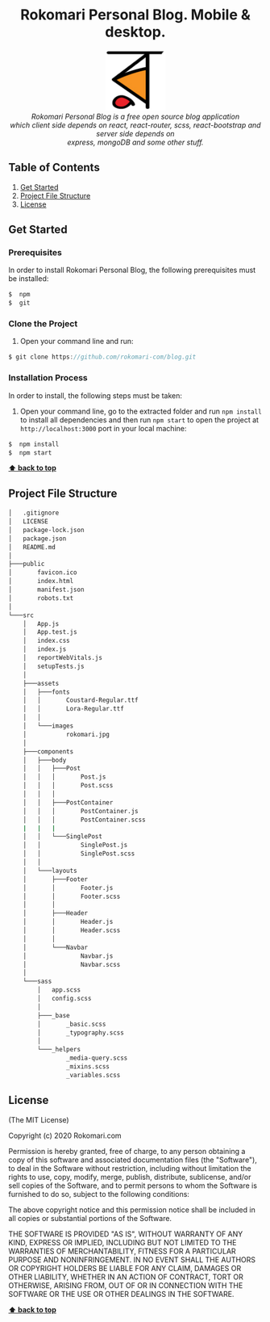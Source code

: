 <h1 align="center">Rokomari Personal Blog. Mobile & desktop.</h1>

<p align="center">
  <img src="./src/assets/images/rokomari.jpg" alt="rokomari-logo" width="120px" height="120px"/>
  <br>
  <i>Rokomari Personal Blog is a free open source blog application
    <br> which client side depends on react, react-router, scss, react-bootstrap and server side depends on<br> express, mongoDB and some other stuff.</i>
  <br>
</p>

## Table of Contents

1. [Get Started](#get-started)
2. [Project File Structure](#project-file-structure)
3. [License](#license)

## Get Started
### Prerequisites
In order to install Rokomari Personal Blog, the following prerequisites must be installed:
```js
$  npm
$  git
```

### Clone the Project
1. Open your command line and run:
```js
$ git clone https://github.com/rokomari-com/blog.git
```

### Installation Process
In order to install, the following steps must be taken:

1. Open your command line, go to the extracted folder and run `npm install` to install all dependencies and then run `npm start` to open the project at `http://localhost:3000` port in your local machine:
```js
$  npm install
$  npm start
```
**[⬆ back to top](#table-of-contents)**

## Project File Structure
```bash
│   .gitignore
│   LICENSE
│   package-lock.json
│   package.json
│   README.md
│
├───public
│       favicon.ico
│       index.html
│       manifest.json
│       robots.txt
│
└───src
    │   App.js
    │   App.test.js
    │   index.css
    │   index.js
    │   reportWebVitals.js
    │   setupTests.js
    │
    ├───assets
    │   ├───fonts
    │   │       Coustard-Regular.ttf
    │   │       Lora-Regular.ttf
    │   │
    │   └───images
    │           rokomari.jpg
    │
    ├───components
    │   ├───body
    │   │   ├───Post
    │   │   │       Post.js
    │   │   │       Post.scss
    │   │   │
    │   │   ├───PostContainer
    │   │   │       PostContainer.js
    │   │   │       PostContainer.scss
    |   |   |
    │   │   └───SinglePost
    │   │           SinglePost.js
    │   │           SinglePost.scss
    │   │
    │   └───layouts
    │       ├───Footer
    │       │       Footer.js
    │       │       Footer.scss
    │       │
    │       ├───Header
    │       │       Header.js
    │       │       Header.scss
    │       │
    │       └───Navbar
    │               Navbar.js
    │               Navbar.scss
    │
    └───sass
        │   app.scss
        │   config.scss
        │
        ├───_base
        │       _basic.scss
        │       _typography.scss
        │
        └───_helpers
                _media-query.scss
                _mixins.scss
                _variables.scss
```

## License

(The MIT License)

Copyright (c) 2020 Rokomari.com

Permission is hereby granted, free of charge, to any person obtaining a copy of this software and associated documentation files (the "Software"), to deal in the Software without restriction, including without limitation the rights to use, copy, modify, merge, publish, distribute, sublicense, and/or sell copies of the Software, and to permit persons to whom the Software is furnished to do so, subject to the following conditions:

The above copyright notice and this permission notice shall be included in all copies or substantial portions of the Software.

THE SOFTWARE IS PROVIDED "AS IS", WITHOUT WARRANTY OF ANY KIND, EXPRESS OR IMPLIED, INCLUDING BUT NOT LIMITED TO THE WARRANTIES OF MERCHANTABILITY, FITNESS FOR A PARTICULAR PURPOSE AND NONINFRINGEMENT. IN NO EVENT SHALL THE AUTHORS OR COPYRIGHT HOLDERS BE LIABLE FOR ANY CLAIM, DAMAGES OR OTHER LIABILITY, WHETHER IN AN ACTION OF CONTRACT, TORT OR OTHERWISE, ARISING FROM, OUT OF OR IN CONNECTION WITH THE SOFTWARE OR THE USE OR OTHER DEALINGS IN THE SOFTWARE.

**[⬆ back to top](#table-of-contents)**